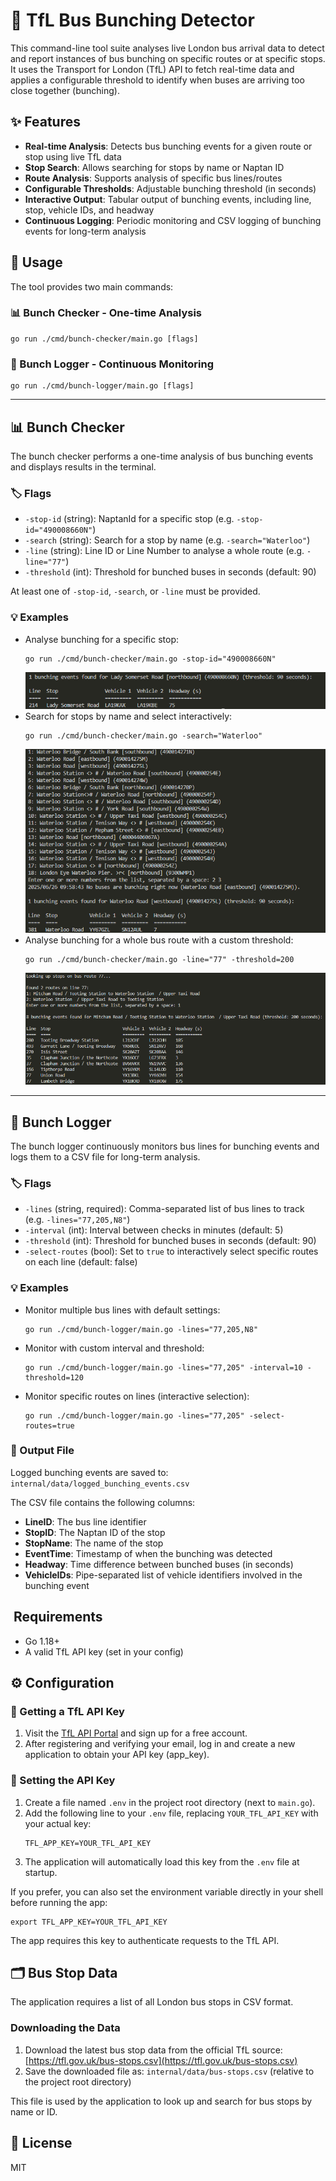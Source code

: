 # 🚌 TfL Bus Bunching Detector

This command-line tool suite analyses live London bus arrival data to detect and report instances of bus bunching on specific routes or at specific stops. It uses the Transport for London (TfL) API to fetch real-time data and applies a configurable threshold to identify when buses are arriving too close together (bunching).

## ✨ Features
- **Real-time Analysis**: Detects bus bunching events for a given route or stop using live TfL data
- **Stop Search**: Allows searching for stops by name or Naptan ID
- **Route Analysis**: Supports analysis of specific bus lines/routes
- **Configurable Thresholds**: Adjustable bunching threshold (in seconds)
- **Interactive Output**: Tabular output of bunching events, including line, stop, vehicle IDs, and headway
- **Continuous Logging**: Periodic monitoring and CSV logging of bunching events for long-term analysis

## 🚀 Usage

The tool provides two main commands:

### 📊 Bunch Checker - One-time Analysis
```
go run ./cmd/bunch-checker/main.go [flags]
```

### 📝 Bunch Logger - Continuous Monitoring
```
go run ./cmd/bunch-logger/main.go [flags]
```

---

## 📊 Bunch Checker

The bunch checker performs a one-time analysis of bus bunching events and displays results in the terminal.

### 🏷️ Flags
- `-stop-id` (string): NaptanId for a specific stop (e.g. `-stop-id="490008660N"`)
- `-search` (string): Search for a stop by name (e.g. `-search="Waterloo"`)
- `-line` (string): Line ID or Line Number to analyse a whole route (e.g. `-line="77"`)
- `-threshold` (int): Threshold for bunched buses in seconds (default: 90)

At least one of `-stop-id`, `-search`, or `-line` must be provided.

### 💡 Examples
- Analyse bunching for a specific stop:
  ```
  go run ./cmd/bunch-checker/main.go -stop-id="490008660N"
  ```
  ![Example output for -stop-id](docs/screenshots/screenshot-stop-id.png)
- Search for stops by name and select interactively:
  ```
  go run ./cmd/bunch-checker/main.go -search="Waterloo"
  ```
  ![Example output for -search](docs/screenshots/screenshot-search.png)
- Analyse bunching for a whole bus route with a custom threshold:
  ```
  go run ./cmd/bunch-checker/main.go -line="77" -threshold=200
  ```
  ![Example output for -line and -threshold](docs/screenshots/screenshot-line-threshold.png)

---

## 📝 Bunch Logger

The bunch logger continuously monitors bus lines for bunching events and logs them to a CSV file for long-term analysis.

### 🏷️ Flags
- `-lines` (string, required): Comma-separated list of bus lines to track (e.g. `-lines="77,205,N8"`)
- `-interval` (int): Interval between checks in minutes (default: 5)
- `-threshold` (int): Threshold for bunched buses in seconds (default: 90)
- `-select-routes` (bool): Set to `true` to interactively select specific routes on each line (default: false)

### 💡 Examples
- Monitor multiple bus lines with default settings:
  ```
  go run ./cmd/bunch-logger/main.go -lines="77,205,N8"
  ```
- Monitor with custom interval and threshold:
  ```
  go run ./cmd/bunch-logger/main.go -lines="77,205" -interval=10 -threshold=120
  ```
- Monitor specific routes on lines (interactive selection):
  ```
  go run ./cmd/bunch-logger/main.go -lines="77,205" -select-routes=true
  ```

### 📁 Output File
Logged bunching events are saved to: `internal/data/logged_bunching_events.csv`

The CSV file contains the following columns:
- **LineID**: The bus line identifier
- **StopID**: The Naptan ID of the stop
- **StopName**: The name of the stop
- **EventTime**: Timestamp of when the bunching was detected
- **Headway**: Time difference between bunched buses (in seconds)
- **VehicleIDs**: Pipe-separated list of vehicle identifiers involved in the bunching event

## ️ Requirements
- Go 1.18+
- A valid TfL API key (set in your config)

## ⚙️ Configuration

### 🔑 Getting a TfL API Key
1. Visit the [TfL API Portal](https://api-portal.tfl.gov.uk/signup) and sign up for a free account.
2. After registering and verifying your email, log in and create a new application to obtain your API key (app_key).

### 📝 Setting the API Key
1. Create a file named `.env` in the project root directory (next to `main.go`).
2. Add the following line to your `.env` file, replacing `YOUR_TFL_API_KEY` with your actual key:
   ```
   TFL_APP_KEY=YOUR_TFL_API_KEY
   ```
3. The application will automatically load this key from the `.env` file at startup.

If you prefer, you can also set the environment variable directly in your shell before running the app:
```
export TFL_APP_KEY=YOUR_TFL_API_KEY
```

The app requires this key to authenticate requests to the TfL API.

## 🗂️ Bus Stop Data

The application requires a list of all London bus stops in CSV format.

### Downloading the Data
1. Download the latest bus stop data from the official TfL source:
   [https://tfl.gov.uk/bus-stops.csv](https://tfl.gov.uk/bus-stops.csv)
2. Save the downloaded file as:
   `internal/data/bus-stops.csv`
   (relative to the project root directory)

This file is used by the application to look up and search for bus stops by name or ID.

## 📄 License
MIT
